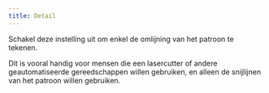```yaml
---
title: Detail
---
```


Schakel deze instelling uit om enkel de omlijning van het patroon te tekenen.

Dit is vooral handig voor mensen die een lasercutter of andere geautomatiseerde gereedschappen willen gebruiken, en alleen de snijlijnen van het patroon willen gebruiken.
